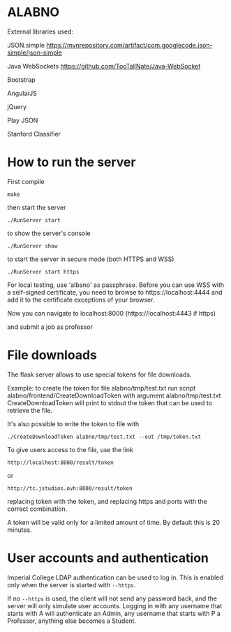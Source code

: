 # ALABNO


External libraries used:

JSON.simple https://mvnrepository.com/artifact/com.googlecode.json-simple/json-simple

Java WebSockets https://github.com/TooTallNate/Java-WebSocket

Bootstrap

AngularJS

jQuery

Play JSON

Stanford Classifier


# How to run the server

First compile

```
make
```

then start the server

```
./RunServer start
```

to show the server's console

```
./RunServer show
```

to start the server in secure mode (both HTTPS and WSS)

```
./RunServer start https
```
For local testing, use 'albano' as passphrase. Before you can use WSS with a self-signed certificate, you need to browse to https://localhost:4444 and add it to the certificate exceptions of your browser.

Now you can navigate to localhost:8000 (https://localhost:4443 if https)

and submit a job as professor


# File downloads

The flask server allows to use special tokens for file downloads.

Example: to create the token for file alabno/tmp/test.txt
run script alabno/frontend/CreateDownloadToken with argument
alabno/tmp/test.txt
CreateDownloadToken will print to stdout the token that can be used to retrieve the file.

It's also possible to write the token to file with
```
./CreateDownloadToken alabno/tmp/test.txt --out /tmp/token.txt
```

To give users access to the file, use the link
```
http://localhost:8000/result/token
```
or
```
http://tc.jstudios.ovh:8000/result/token
```
replacing token with the token, and replacing https and ports with the correct combination.

A token will be valid only for a limited amount of time. By default this is 20 minutes.

# User accounts and authentication

Imperial College LDAP authentication can be used to log in. This is enabled only when the server is started with `--https`.

If no `--https` is used, the client will not send any password back, and the server will only simulate user accounts. Logging in with any username that starts with A will authenticate an Admin, any username that starts with P a Professor, anything else becomes a Student.